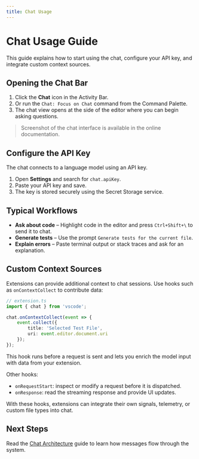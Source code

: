 ```yaml
---
title: Chat Usage
---
```


# Chat Usage Guide

This guide explains how to start using the chat, configure your API key, and integrate custom context sources.

## Opening the Chat Bar

1. Click the **Chat** icon in the Activity Bar.
2. Or run the `Chat: Focus on Chat` command from the Command Palette.
3. The chat view opens at the side of the editor where you can begin asking questions.

> Screenshot of the chat interface is available in the online documentation.

## Configure the API Key

The chat connects to a language model using an API key.

1. Open **Settings** and search for `chat.apiKey`.
2. Paste your API key and save.
3. The key is stored securely using the Secret Storage service.

## Typical Workflows

- **Ask about code** – Highlight code in the editor and press `Ctrl+Shift+\` to send it to chat.
- **Generate tests** – Use the prompt `Generate tests for the current file`.
- **Explain errors** – Paste terminal output or stack traces and ask for an explanation.

## Custom Context Sources

Extensions can provide additional context to chat sessions. Use hooks such as `onContextCollect` to contribute data:

```ts
// extension.ts
import { chat } from 'vscode';

chat.onContextCollect(event => {
    event.collect({
        title: 'Selected Test File',
        uri: event.editor.document.uri
    });
});
```

This hook runs before a request is sent and lets you enrich the model input with data from your extension.

Other hooks:

- `onRequestStart`: inspect or modify a request before it is dispatched.
- `onResponse`: read the streaming response and provide UI updates.

With these hooks, extensions can integrate their own signals, telemetry, or custom file types into chat.

## Next Steps

Read the [Chat Architecture](architecture.md) guide to learn how messages flow through the system.

